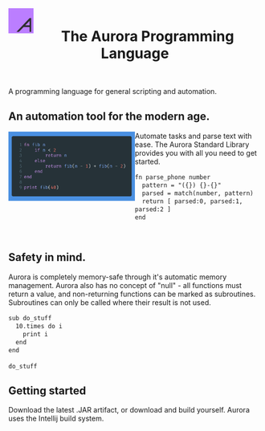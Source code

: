 <img src="https://github.com/aurora-pl/resources/raw/main/aurora_800.png" width="10%" height="10%" align="left">

<h1 style="text-align: center;">The Aurora Programming Language</h1><br>

A programming language for general scripting and automation.

## An automation tool for the modern age.

<img src="https://github.com/aurora-pl/resources/raw/171834311f8be5b95f3e64d49e6536bdc10b1834/carbon(1).png" width="50%" align="left">

Automate tasks and parse text with ease. The Aurora Standard Library provides you with all you need to get started.
```
fn parse_phone number
  pattern = "({}) {}-{}"
  parsed = match(number, pattern)
  return [ parsed:0, parsed:1, parsed:2 ]
end
```
<br clear="left">

## Safety in mind.

Aurora is completely memory-safe through it's automatic memory management. Aurora also has no concept of "null" - all functions must return a value, and non-returning functions can be marked as subroutines. Subroutines can only be called where their result is not used.

```
sub do_stuff
  10.times do i
    print i
  end
end

do_stuff
```

## Getting started

Download the latest .JAR artifact, or download and build yourself. Aurora uses the Intellij build system.
